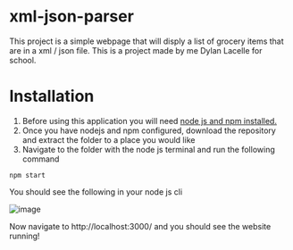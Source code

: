 # xml-json-parser
This project is a simple webpage that will disply a list of grocery items that are in a xml / json file. This is a project made by me Dylan Lacelle for school.

# Installation
1. Before using this application you will need [node js and npm installed.](https://nodejs.org/en/)
2. Once you have nodejs and npm configured, download the repository and extract the folder to a place you would like
3. Navigate to the folder with the node js terminal and run the following command
```
npm start
```
You should see the following in your node js cli

![image](https://user-images.githubusercontent.com/58671186/111577243-46ea6300-8788-11eb-82b3-c41a78f33b2c.png)


Now navigate to http://localhost:3000/ and you should see the website running!
